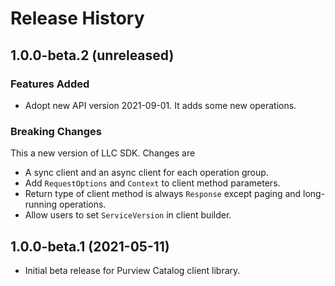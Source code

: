 # Release History

## 1.0.0-beta.2 (unreleased)
### Features Added
- Adopt new API version 2021-09-01. It adds some new operations.

### Breaking Changes
This a new version of LLC SDK. Changes are
- A sync client and an async client for each operation group.
- Add `RequestOptions` and `Context` to client method parameters.
- Return type of client method is always `Response` except paging and long-running operations.
- Allow users to set `ServiceVersion` in client builder.

## 1.0.0-beta.1 (2021-05-11)

- Initial beta release for Purview Catalog client library.
